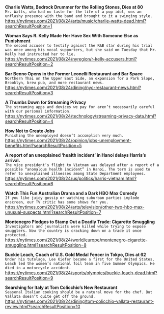 **Charlie Watts, Bedrock Drummer for the Rolling Stones, Dies at 80**\
`Mr. Watts, who had no taste for the life of a pop idol, was an unflashy presence with the band and brought to it a swinging style.`\
https://nytimes.com/2021/08/24/arts/music/charlie-watts-dead.html?searchResultPosition=1

**Woman Says R. Kelly Made Her Have Sex With Someone Else as Punishment**\
`The second accuser to testify against the R&B star during his trial was once among his vocal supporters, but she said on Tuesday that Mr. Kelly had instructed her to lie.`\
https://nytimes.com/2021/08/24/nyregion/r-kelly-accusers.html?searchResultPosition=2

**Bar Benno Opens in the Former Leonelli Restaurant and Bar Space**\
`Northern Thai on the Upper East Side, an expansion for a Park Slope, Brooklyn, brew pub, and more restaurant news.`\
https://nytimes.com/2021/08/24/dining/nyc-restaurant-news.html?searchResultPosition=3

**A Thumbs Down for Streaming Privacy**\
`The streaming apps and devices we pay for aren’t necessarily careful with our personal information.`\
https://nytimes.com/2021/08/24/technology/streaming-privacy-data.html?searchResultPosition=4

**How Not to Create Jobs**\
`Punishing the unemployed doesn’t accomplish very much.`\
https://nytimes.com/2021/08/24/opinion/jobs-unemployment-benefits.html?searchResultPosition=5

**A report of an unexplained ‘health incident’ in Hanoi delays Harris’s arrival.**\
`The vice president’s flight to Vietnam was delayed after a report of a possible “anomalous health incident” in Hanoi. The term is used to refer to unexplained illnesses among State Department employees.`\
https://nytimes.com/2021/08/24/us/politics/harris-vietnam.html?searchResultPosition=6

**Watch This Fun Australian Drama and a Dark HBO Max Comedy**\
`If you like juicy gossip or watching suburban parties implode onscreen, our TV critic has some shows for you.`\
https://nytimes.com/2021/08/24/arts/television/other-two-hbo-max-unusual-suspects.html?searchResultPosition=7

**Montenegro Pledges to Stamp Out a Deadly Trade: Cigarette Smuggling**\
`Investigators and journalists were killed while trying to expose smugglers. Now the country is cracking down on a trade it once protected.`\
https://nytimes.com/2021/08/24/world/europe/montenegro-cigarette-smuggling.html?searchResultPosition=8

**Buckie Leach, Coach of U.S. Gold Medal Fencer in Tokyo, Dies at 62**\
`Under his tutelage, Lee Kiefer became a first for the United States. Leach led the women’s national foil team in five Summer Olympics. He died in a motorcycle accident.`\
https://nytimes.com/2021/08/24/sports/olympics/buckie-leach-dead.html?searchResultPosition=9

**Searching for Italy at Tom Colicchio’s New Restaurant**\
`Seasonal Italian cooking should be a natural move for the chef. But Vallata doesn’t quite get off the ground.`\
https://nytimes.com/2021/08/24/dining/tom-colicchio-vallata-restaurant-review.html?searchResultPosition=10

